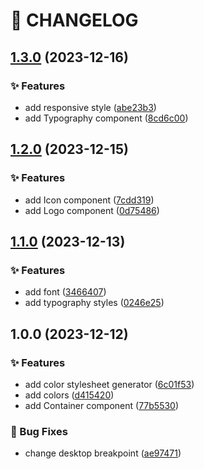 # 🚦 CHANGELOG

## [1.3.0](https://github.com/HanSeongLee/single-page-design-portfolio/compare/v1.2.0...v1.3.0) (2023-12-16)


### ✨ Features

* add responsive style ([abe23b3](https://github.com/HanSeongLee/single-page-design-portfolio/commit/abe23b3b1339d142885ff71286c5647b915d3686))
* add Typography component ([8cd6c00](https://github.com/HanSeongLee/single-page-design-portfolio/commit/8cd6c00b4241da9f5d5b1d9e2e446d78b1ef1830))

## [1.2.0](https://github.com/HanSeongLee/single-page-design-portfolio/compare/v1.1.0...v1.2.0) (2023-12-15)


### ✨ Features

* add Icon component ([7cdd319](https://github.com/HanSeongLee/single-page-design-portfolio/commit/7cdd3197129d85e473fa302cba6c77eaa35f0db5))
* add Logo component ([0d75486](https://github.com/HanSeongLee/single-page-design-portfolio/commit/0d754869f0af0dd316c14a88c6e2b2bc4ec83279))

## [1.1.0](https://github.com/HanSeongLee/single-page-design-portfolio/compare/v1.0.0...v1.1.0) (2023-12-13)


### ✨ Features

* add font ([3466407](https://github.com/HanSeongLee/single-page-design-portfolio/commit/3466407903d075c96369e64f557a3ee9253d1875))
* add typography styles ([0246e25](https://github.com/HanSeongLee/single-page-design-portfolio/commit/0246e257c3983b4677ed9cc7e032d8a6790a5697))

## 1.0.0 (2023-12-12)


### ✨ Features

* add color stylesheet generator ([6c01f53](https://github.com/HanSeongLee/single-page-design-portfolio/commit/6c01f531e42efb87aa97fa6b164f8a2b9c18dd43))
* add colors ([d415420](https://github.com/HanSeongLee/single-page-design-portfolio/commit/d415420307a05752ec27842062e823d877b327a0))
* add Container component ([77b5530](https://github.com/HanSeongLee/single-page-design-portfolio/commit/77b553010d2fa9074db3fece62cdff7be74c6c8e))


### 🐛 Bug Fixes

* change desktop breakpoint ([ae97471](https://github.com/HanSeongLee/single-page-design-portfolio/commit/ae9747142ff9458426ecb32d550cf49094551518))
